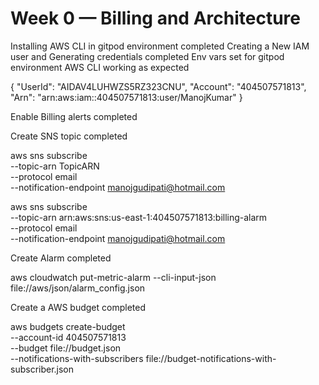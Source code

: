 # Week 0 — Billing and Architecture
Installing AWS CLI in gitpod environment completed
Creating a New IAM user and Generating credentials completed
Env vars set for gitpod environment
AWS CLI working as expected

{
    "UserId": "AIDAV4LUHWZS5RZ323CNU",
    "Account": "404507571813",
    "Arn": "arn:aws:iam::404507571813:user/ManojKumar"
}

Enable Billing alerts completed

Create SNS topic completed

aws sns subscribe \
    --topic-arn TopicARN \
    --protocol email \
    --notification-endpoint manojgudipati@hotmail.com

aws sns subscribe \
    --topic-arn arn:aws:sns:us-east-1:404507571813:billing-alarm \
    --protocol email \
    --notification-endpoint manojgudipati@hotmail.com


Create Alarm completed

aws cloudwatch put-metric-alarm --cli-input-json file://aws/json/alarm_config.json

Create a AWS budget completed

aws budgets create-budget \
    --account-id 404507571813 \
    --budget file://budget.json \
    --notifications-with-subscribers file://budget-notifications-with-subscriber.json
